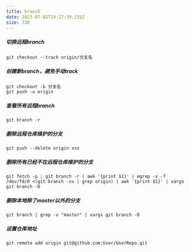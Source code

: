 ```yaml
---
title: branch
date: 2023-07-02T14:17:19.135Z
size: 736
---
```

##### 切换远程branch
```shell
git checkout --track origin/分支名
```
##### 创建新branch，避免手动track
```shell
git checkout -b 分支名
git push -u origin
```
##### 查看所有远程branch
```shell
git branch -r
```
##### 删除远程仓库维护的分支
```shell
git push --delete origin xxx
```
##### 删除所有已经不在远程仓库维护的分支
```shell
git fetch -p ; git branch -r | awk '{print $1}' | egrep -v -f /dev/fd/0 <(git branch -vv | grep origin) | awk '{print $1}' | xargs git branch -D
```
##### 删除本地除了master以外的分支
```shell
git branch | grep -v "master" | xargs git branch -D 
```
##### 设置仓库地址
```shell
git remote add origin git@github.com:User/UserRepo.git
```
